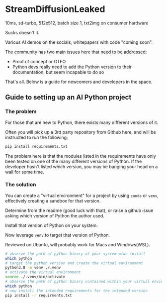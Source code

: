# StreamDiffusionLeaked
10ms, sd-turbo, 512x512, batch size 1, txt2img on consumer hardware

Sucks doesn't it.

Various AI demos on the socials, whitepapers with code "coming soon".

The community has two main issues here that need to be addressed;

- Proof of concept or GTFO
- Python devs really need to add the Python version to their documentation, but seem incapable to do so

That's all. Below is a guide for newcomers and developers in the space.


## Guide to setting up an AI Python project

### The problem
For those that are new to Python, there exists many different versions of it.

Often you will pick up a 3rd party repository from Github here, and will be instructed to run the following;

```bash 
pip install requirements.txt
```

The problem here is that the modules listed in the requirements have only been tested on one of the many different versions of Python.
If the developer hasn't listed which version, you may be banging your head on a wall for some time.

### The solution

You can create a "virtual environment" for a project by using `conda` or `venv`, effectively creating a sandbox for that version.

Determine from the readme (good luck with that), or raise a github issue asking which version of Python the author used.

Install that version of Python on your system.

Now leverage `venv` to target that version of Python. 

Reviewed on Ubuntu, will probably work for Macs and Windows(WSL).

```bash
# observe the path of python binary of your system-wide install
which python
# target the python version and create the virtual environment
python3.8 -m venv ./.venv
# activate the virtual environment
source ./.venv/bin/activate
# observe the path of python binary contained within your virtual environment
which python
# now install the intended requirements for the intended version
pip install -r requirments.txt
```